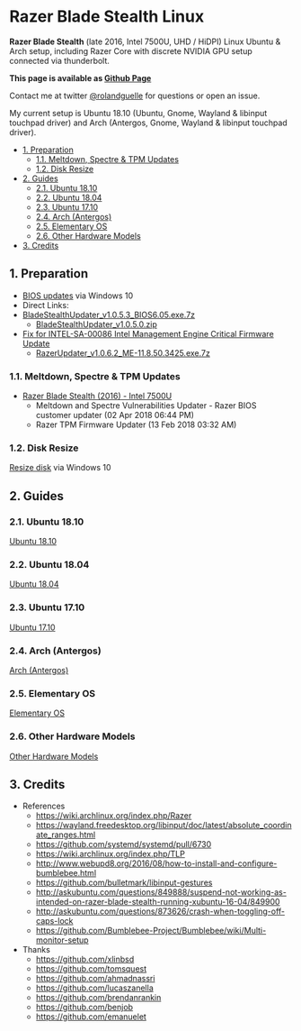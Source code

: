 # Razer Blade Stealth Linux

**Razer Blade Stealth** (late 2016, Intel 7500U, UHD / HiDPI) Linux Ubuntu & Arch setup, including Razer Core with discrete NVIDIA GPU setup connected via thunderbolt.

**This page is available as [Github Page](https://rolandguelle.github.io/razer-blade-stealth-linux/)**

Contact me at twitter [@rolandguelle](https://twitter.com/rolandguelle) for questions or open an issue.

My current setup is Ubuntu 18.10 (Ubuntu, Gnome, Wayland & libinput touchpad driver) and Arch (Antergos, Gnome, Wayland & libinput touchpad driver).

<!-- TOC depthFrom:2 -->

- [1. Preparation](#1-preparation)
  - [1.1. Meltdown, Spectre & TPM Updates](#11-meltdown-spectre--tpm-updates)
  - [1.2. Disk Resize](#12-disk-resize)
- [2. Guides](#2-guides)
  - [2.1. Ubuntu 18.10](#21-ubuntu-1810)
  - [2.2. Ubuntu 18.04](#22-ubuntu-1804)
  - [2.3. Ubuntu 17.10](#23-ubuntu-1710)
  - [2.4. Arch (Antergos)](#24-arch-antergos)
  - [2.5. Elementary OS](#25-elementary-os)
  - [2.6. Other Hardware Models](#26-other-hardware-models)
- [3. Credits](#3-credits)

<!-- /TOC -->

## 1. Preparation

- [BIOS updates](http://www.razersupport.com/gaming-systems/razer-blade-stealth/) via Windows 10
- Direct Links:
- [BladeStealthUpdater_v1.0.5.3_BIOS6.05.exe.7z](http://dl.razerzone.com/support/BladeStealthH2/BladeStealthUpdater_v1.0.5.3_BIOS6.05.exe.7z)
  - [BladeStealthUpdater_v1.0.5.0.zip](http://dl.razerzone.com/support/BladeStealthH2/BladeStealthUpdater_v1.0.5.0.zip)
- [Fix for INTEL-SA-00086 Intel Management Engine Critical Firmware Update](https://insider.razerzone.com/index.php?threads/fix-for-intel-sa-00086-intel-management-engine-critical-firmware-update.29116/)
  - [RazerUpdater_v1.0.6.2_ME-11.8.50.3425.exe.7z](http://razerdrivers.s3.amazonaws.com/drivers/RazerUpdater_v1.0.6.2_ME-11.8.50.3425.exe.7z)

### 1.1. Meltdown, Spectre & TPM Updates

- [Razer Blade Stealth (2016) - Intel 7500U](http://drivers.razersupport.com//index.php?_m=downloads&_a=view&parentcategoryid=605&pcid=604&nav=0,350,604)
  - Meltdown and Spectre Vulnerabilities Updater - Razer BIOS customer updater (02 Apr 2018 06:44 PM)
  - Razer TPM Firmware Updater (13 Feb 2018 03:32 AM)

### 1.2. Disk Resize

[Resize disk](https://www.howtogeek.com/101862/how-to-manage-partitions-on-windows-without-downloading-any-other-software/) via Windows 10

## 2. Guides

### 2.1. Ubuntu 18.10

[Ubuntu 18.10](ubuntu-18-10.md)

### 2.2. Ubuntu 18.04

[Ubuntu 18.04](ubuntu-18-04.md)

### 2.3. Ubuntu 17.10

[Ubuntu 17.10](ubuntu-17-10.md)

### 2.4. Arch (Antergos)

[Arch (Antergos)](arch-antergos.md)

### 2.5. Elementary OS

[Elementary OS](elementary-os.md)

### 2.6. Other Hardware Models

[Other Hardware Models](other-hardware-models.md)

## 3. Credits

- References
  - https://wiki.archlinux.org/index.php/Razer
  - https://wayland.freedesktop.org/libinput/doc/latest/absolute_coordinate_ranges.html
  - https://github.com/systemd/systemd/pull/6730
  - https://wiki.archlinux.org/index.php/TLP
  - http://www.webupd8.org/2016/08/how-to-install-and-configure-bumblebee.html
  - https://github.com/bulletmark/libinput-gestures
  - http://askubuntu.com/questions/849888/suspend-not-working-as-intended-on-razer-blade-stealth-running-xubuntu-16-04/849900
  - http://askubuntu.com/questions/873626/crash-when-toggling-off-caps-lock
  - https://github.com/Bumblebee-Project/Bumblebee/wiki/Multi-monitor-setup
- Thanks
  - https://github.com/xlinbsd
  - https://github.com/tomsquest
  - https://github.com/ahmadnassri
  - https://github.com/lucaszanella
  - https://github.com/brendanrankin
  - https://github.com/benjob
  - https://github.com/emanuelet